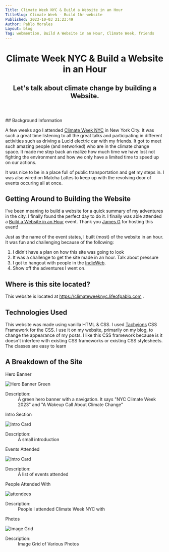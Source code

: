 ```yaml
---
Title: Climate Week NYC & Build a Website in an Hour
TitleSlug: Climate Week - Build 1hr website
Published: 2023-10-03 21:23:49
Author: Pablo Morales
Layout: blog
Tag: webmention, Build A Website in an Hour, Climate Week, friends
---
```

<header class="tc ph4">
  <h1 class="f3 f2-m f1-l fw2 black-90 mv3">
    Climate Week NYC & Build a Website in an Hour
  </h1>
  <h2 class="f5 f4-m f3-l fw2 black-50 mt0 lh-copy">
    Let's talk about climate change by building a Website.
  </h2>
</header>

<article class="athelas pa4 black">
  <div class="f4 f4-ns lh-copy measure center" markdown="1">
## Background Information

A few weeks ago I attended [Climate Week NYC](https://www.climateweeknyc.org/) in New York City. It was such a great time listening to all the great talks and participating in different activities such as driving a Lucid electric car with my friends. It got to meet such amazing people (and networked) who are in the climate change space. It made me step back an realize how much time we have lost not fighting the environment and how we only have a limited time to speed up on our actions. 

It was nice to be in a place full of public transportation and get my steps in. I was also wired on Matcha Lattes to keep up with the revolving door of events occuring all at once. 

## Getting Around to Building the Website

I've been meaning to build a website for a quick summary of my adventures in the city. I finally found the perfect day to do it. I finally was able attended a <a href="https://events.indieweb.org/2023/09/build-a-website-in-an-hour-IlkuPP6V6dNW" class="u-in-reply-to">Build a Website in an Hour</a> event. Thank you <a href="https://jamesg.blog/" class="u-reply-to">James G</a> for hosting this event! 

Just as the name of the event states, I built (most) of the website in an hour. It was fun and challenging because of the following:

1. I didn't have a plan on how this site was going to look
2. It was a challenge to get the site made in an hour. Talk about pressure
3. I got to hangout with people in the [IndieWeb](https://indieweb.org).
4. Show off the adventures I went on.

## Where is this site located?

This website is located at https://climateweeknyc.lifeofpablo.com .

## Technologies Used
This website was made using vanilla HTML & CSS. I used [Tachyions](https://tachyons.io/) CSS Framework for the CSS.  I use it on my website, primarily on my blog, to change the appearance of my posts. I like this CSS framework because is it doesn't interfere with existing CSS frameworks or existing CSS stylesheets. The classes are easy to learn

## A Breakdown of the Site

<div class="mw9 center ph3-ns">


<p>Hero Banner</p>

<div class="cf ph2-ns">
    <div class="fl w-100 w-50-ns pa2">

<p><img src="https://static.lifeofpablo.com/climateweeknyc/climateweeknyc-banner.png" alt="Hero Banner Green" title="Hero Banner Green"></p>

</div>
    <div class="fl w-100 w-50-ns pa2">
<dl class="lh-title pa4 mt0">
  <dt class="f6 b">Description:</dt>
  <dd class="ml0">A green hero banner with a navigation. It says "NYC Climate Week 2023" and "A Wakeup Call About Climate Change"</dd>

</dl>
</div>
    </div>

</div>

<div class="mw9 center ph3-ns">


<p>Intro Section</p>

<div class="cf ph2-ns">
    <div class="fl w-100 w-50-ns pa2">

<p><img src="https://static.lifeofpablo.com/cwnyc-intro-section.png" alt="Intro Card" title="Intro Card"></p>

</div>
    <div class="fl w-100 w-50-ns pa2">
<dl class="lh-title pa4 mt0">
  <dt class="f6 b">Description:</dt>
  <dd class="ml0">A small introduction</dd>

</dl>
</div>
    </div>

</div>

<p>Events Attended</p>

<div class="cf ph2-ns">
    <div class="fl w-100 w-50-ns pa2">

<p><img src="https://static.lifeofpablo.com/climateweeknyc/cwnyc-intro-section.png" alt="Intro Card" title="Intro Card"></p>

</div>
    <div class="fl w-100 w-50-ns pa2">
<dl class="lh-title pa4 mt0">
  <dt class="f6 b">Description:</dt>
  <dd class="ml0">A list of events attended</dd>

</dl>
</div>
    </div>

</div>

<p>People Attended With</p>

<div class="cf ph2-ns">
    <div class="fl w-100 w-50-ns pa2">

<p><img src="https://climateweek.lifeofpablo.com/climateweeknyc/attendees.png" alt="attendees" title="Attendees"></p>

</div>
    <div class="fl w-100 w-50-ns pa2">
<dl class="lh-title pa4 mt0">
  <dt class="f6 b">Description:</dt>
  <dd class="ml0">People I attended Climate Week NYC with</dd>

</dl>
</div>
    </div>

</div>

<p>Photos</p>

<div class="cf ph2-ns">
    <div class="fl w-100 w-50-ns pa2">

<p><img src="https://climateweeknyc.lifeofpablo.com/images/IMG_7500.jpg" alt="Image Grid" title="Image Grid"></p>

</div>
    <div class="fl w-100 w-50-ns pa2">
<dl class="lh-title pa4 mt0">
  <dt class="f6 b">Description:</dt>
  <dd class="ml0">Image Grid of Various Photos</dd>

</dl>
</div>
    </div>

</div>



  </div>
  </article>
